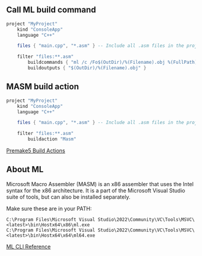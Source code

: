 ## Call ML build command

```lua
project "MyProject"
    kind "ConsoleApp"
    language "C++"

    files { "main.cpp", "*.asm" } -- Include all .asm files in the project directory

    filter "files:**.asm"
        buildcommands { "ml /c /Fo$(OutDir)/%(Filename).obj %(FullPath)" }
        buildoutputs { "$(OutDir)/%(Filename).obj" }
```

## MASM build action

```lua
project "MyProject"
    kind "ConsoleApp"
    language "C++"

    files { "main.cpp", "*.asm" } -- Include all .asm files in the project directory

    filter "files:**.asm"
        buildaction "Masm"
```
[Premake5 Build Actions](https://premake.github.io/docs/buildaction/)

## About ML

Microsoft Macro Assembler (MASM) is an x86 assembler that uses the Intel syntax for the x86 architecture. It is a part of the Microsoft Visual Studio suite of tools, but can also be installed separately.

Make sure these are in your PATH:
```
C:\Program Files\Microsoft Visual Studio\2022\Community\VC\Tools\MSVC\<latest>\bin\Hostx64\x86\ml.exe
C:\Program Files\Microsoft Visual Studio\2022\Community\VC\Tools\MSVC\<latest>\bin\Hostx64\x64\ml64.exe
```

[ML CLI Reference](https://learn.microsoft.com/en-us/cpp/assembler/masm/ml-and-ml64-command-line-reference?view=msvc-170)